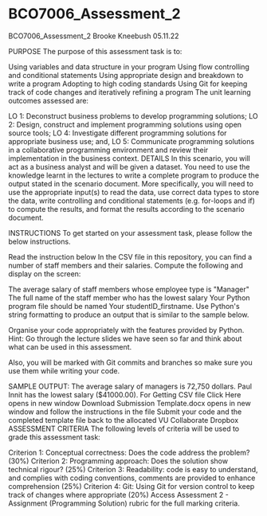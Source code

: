 # BCO7006_Assessment_2
BCO7006_Assessment_2 Brooke Kneebush 05.11.22

 PURPOSE
The purpose of this assessment task is to:

Using variables and data structure in your program
Using flow controlling and conditional statements
Using appropriate design and breakdown to write a program
Adopting to high coding standards
Using Git for keeping track of code changes and iteratively refining a program
The unit learning outcomes assessed are:

LO 1: Deconstruct business problems to develop programming solutions;
LO 2: Design, construct and implement programming solutions using open source tools;
LO 4: Investigate different programming solutions for appropriate business use; and,
LO 5: Communicate programming solutions in a collaborative programming environment and review their implementation in the business context.
 DETAILS
In this scenario, you will act as a business analyst and will be given a dataset. You need to use the knowledge learnt in the lectures to write a complete program to produce the output stated in the scenario document. More specifically, you will need to use the appropriate input(s) to read the data, use correct data types to store the data, write controlling and conditional statements (e.g. for-loops and if) to compute the results, and format the results according to the scenario document.

 INSTRUCTIONS 
To get started on your assessment task, please follow the below instructions.

Read the instruction below
In the CSV file in this repository, you can find a number of staff members and their salaries. Compute the following and display on the screen:

The average salary of staff members whose employee type is "Manager"
The full name of the staff member who has the lowest salary
Your Python program file should be named Your studentID_firstname. Use Python's string formatting to produce an output that is similar to the sample below.

Organise your code appropriately with the features provided by Python. Hint: Go through the lecture slides we have seen so far and think about what can be used in this assessment.

Also, you will be marked with Git commits and branches so make sure you use them while writing your code.

SAMPLE OUTPUT:
The average salary of managers is 72,750 dollars.
Paul Innit has the lowest salary ($41000.00).
For Getting CSV file Click Here opens in new window
Download Submission Template.docx opens in new window and follow the instructions in the file
Submit your code and the completed template file back to the allocated VU Collaborate Dropbox
ASSESSMENT CRITERIA
The following levels of criteria will be used to grade this assessment task:

Criterion 1: Conceptual correctness: Does the code address the problem? (30%)
Criterion 2: Programming approach: Does the solution show technical rigour? (25%)
Criterion 3: Readability: code is easy to understand, and complies with coding conventions, comments are provided to enhance comprehension (25%)
Criterion 4: Git: Using Git for version control to keep track of changes where appropriate (20%)
Access Assessment 2 - Assignment (Programming Solution) rubric for the full marking criteria.

